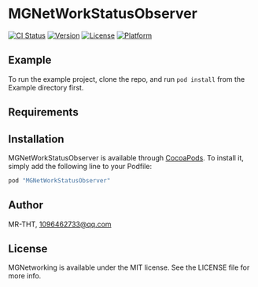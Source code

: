# MGNetWorkStatusObserver

[![CI Status](http://img.shields.io/travis/MR-THT/MGNetWorkStatusObserver.svg?style=flat)](https://travis-ci.org/MR-THT/MGNetWorkStatusObserver)
[![Version](https://img.shields.io/cocoapods/v/MGNetWorkStatusObserver.svg?style=flat)](http://cocoapods.org/pods/MGNetWorkStatusObserver)
[![License](https://img.shields.io/cocoapods/l/MGNetWorkStatusObserver.svg?style=flat)](http://cocoapods.org/pods/MGNetWorkStatusObserver)
[![Platform](https://img.shields.io/cocoapods/p/MGNetWorkStatusObserver.svg?style=flat)](http://cocoapods.org/pods/MGNetWorkStatusObserver)

## Example

To run the example project, clone the repo, and run `pod install` from the Example directory first.

## Requirements

## Installation

MGNetWorkStatusObserver is available through [CocoaPods](http://cocoapods.org). To install
it, simply add the following line to your Podfile:

```ruby
pod "MGNetWorkStatusObserver"
```

## Author

MR-THT, 1096462733@qq.com

## License

MGNetworking is available under the MIT license. See the LICENSE file for more info.

